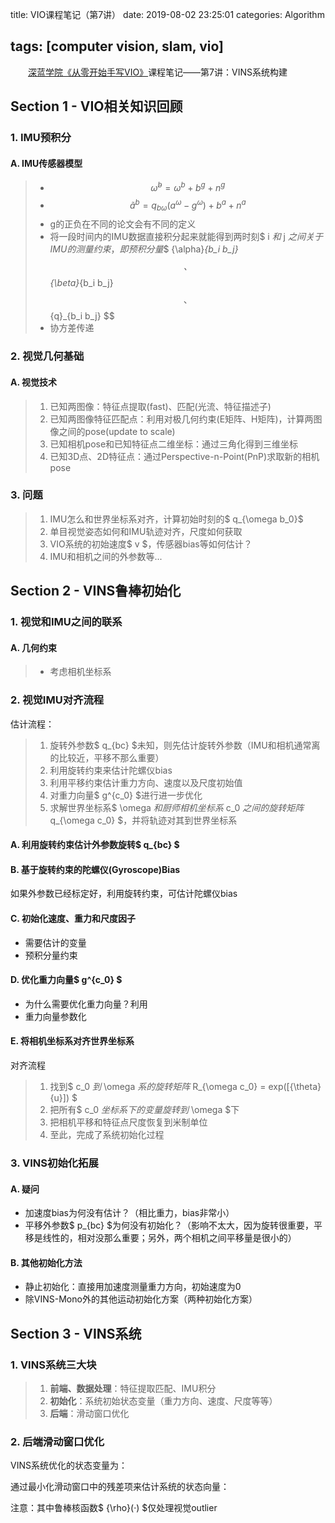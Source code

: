 title: VIO课程笔记（第7讲）
date: 2019-08-02 23:25:01
categories: Algorithm

tags: [computer vision, slam, vio]
---
　　[深蓝学院《从零开始手写VIO》](http://www.shenlanxueyuan.com/course/160)课程笔记——第7讲：VINS系统构建
<!-- more -->

## Section 1 - VIO相关知识回顾

### 1. IMU预积分

#### A. IMU传感器模型

> - $$ \tilde{\omega}^{b} = {\omega}^{b} + b^g + n^g $$
> - $$ \tilde{a}^{b} = q_{b\omega}(a^{\omega} - g^{\omega}) + b^a + n^a $$
> - g的正负在不同的论文会有不同的定义
> - 将一段时间内的IMU数据直接积分起来就能得到两时刻$ i $和$ j $之间关于IMU的测量约束，即预积分量$$ {\alpha}_{b_i b_j} $$、$$ {\beta}_{b_i b_j} $$、$$ {q}_{b_i b_j} $$
> - 协方差传递

### 2. 视觉几何基础

#### A. 视觉技术

> 1. 已知两图像：特征点提取(fast)、匹配(光流、特征描述子)
> 2. 已知两图像特征匹配点：利用对极几何约束(E矩阵、H矩阵)，计算两图像之间的pose(update to scale)
> 3. 已知相机pose和已知特征点二维坐标：通过三角化得到三维坐标
> 4. 已知3D点、2D特征点：通过Perspective-n-Point(PnP)求取新的相机pose

### 3. 问题

> 1. IMU怎么和世界坐标系对齐，计算初始时刻的$ q_{\omega b_0}$
> 2. 单目视觉姿态如何和IMU轨迹对齐，尺度如何获取
> 3. VIO系统的初始速度$ v $，传感器bias等如何估计？
> 4. IMU和相机之间的外参数等...

## Section 2 - VINS鲁棒初始化

### 1. 视觉和IMU之间的联系

#### A. 几何约束

> - 考虑相机坐标系

### 2. 视觉IMU对齐流程

估计流程：

> 1. 旋转外参数$ q_{bc} $未知，则先估计旋转外参数（IMU和相机通常离的比较近，平移不那么重要）
> 2. 利用旋转约束来估计陀螺仪bias
> 3. 利用平移约束估计重力方向、速度以及尺度初始值
> 4. 对重力向量$ g^{c_0} $进行进一步优化
> 5. 求解世界坐标系$ \omega $和厨师相机坐标系$ c_0 $之间的旋转矩阵$ q_{\omega c_0} $，并将轨迹对其到世界坐标系

#### A. 利用旋转约束估计外参数旋转$ q_{bc} $

#### B. 基于旋转约束的陀螺仪(Gyroscope)Bias

如果外参数已经标定好，利用旋转约束，可估计陀螺仪bias

#### C. 初始化速度、重力和尺度因子

- 需要估计的变量
- 预积分量约束

#### D. 优化重力向量$ g^{c_0} $

- 为什么需要优化重力向量？利用
- 重力向量参数化 

#### E. 将相机坐标系对齐世界坐标系

对齐流程

> 1. 找到$ c_0 $到$ \omega $系的旋转矩阵$ R_{\omega c_0} = exp([{\theta}{u}]) $
> 2. 把所有$ c_0 $坐标系下的变量旋转到$ \omega $下
> 3. 把相机平移和特征点尺度恢复到米制单位
> 4. 至此，完成了系统初始化过程

### 3. VINS初始化拓展

#### A. 疑问

- 加速度bias为何没有估计？（相比重力，bias非常小）
- 平移外参数$ p_{bc} $为何没有初始化？（影响不太大，因为旋转很重要，平移是线性的，相对没那么重要；另外，两个相机之间平移量是很小的）

#### B. 其他初始化方法

- 静止初始化：直接用加速度测量重力方向，初始速度为0
- 除VINS-Mono外的其他运动初始化方案（两种初始化方案）

## Section 3 - VINS系统

### 1. VINS系统三大块

> 1. **前端、数据处理**：特征提取匹配、IMU积分
> 2. **初始化**：系统初始状态变量（重力方向、速度、尺度等等）
> 3. **后端**：滑动窗口优化

### 2. 后端滑动窗口优化

 VINS系统优化的状态变量为：

通过最小化滑动窗口中的残差项来估计系统的状态向量：

注意：其中鲁棒核函数$ {\rho}(·) $仅处理视觉outlier